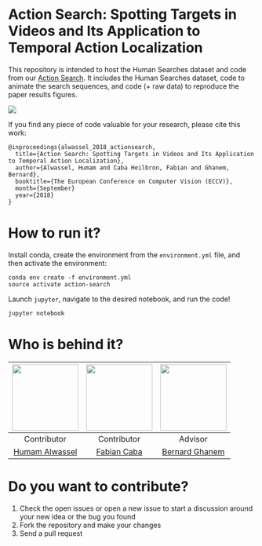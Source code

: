 # Action Search: Spotting Targets in Videos and Its Application to Temporal Action Localization
This repository is intended to host the Human Searches dataset and code from our [Action Search](http://humamalwassel.com/publication/action-search/). It includes the Human Searches dataset, code to animate the search sequences, and code (+ raw data) to reproduce the paper results figures.

<img src="./animate-searches/example_output/example_output_animation.gif">

If you find any piece of code valuable for your research, please cite this work:
```
@inproceedings{alwassel_2018_actionsearch,
  title={Action Search: Spotting Targets in Videos and Its Application to Temporal Action Localization},
  author={Alwassel, Humam and Caba Heilbron, Fabian and Ghanem, Bernard},
  booktitle={The European Conference on Computer Vision (ECCV)},
  month={September}
  year={2018}
}
```

# How to run it?

Install conda, create the environment from the `environment.yml` file, and then activate the environment:
```
conda env create -f environment.yml
source activate action-search
```

Launch `jupyter`, navigate to the desired notebook, and run the code!
```
jupyter notebook
```

# Who is behind it?

| <img src="http://activity-net.org/challenges/2018/images/humam.jpg" width="135" height="135"> | <img src="http://activity-net.org/challenges/2018/images/fabian.png" width="135" height="135"> | <img src="http://activity-net.org/challenges/2018/images/bernard.jpg" width="135" height="135">  |
| :---: | :---: | :---: |
| Contributor | Contributor  | Advisor |
| [Humam Alwassel][web-humam] | [Fabian Caba][web-cabaf] | [Bernard Ghanem][web-bernard] |

# Do you want to contribute?

1. Check the open issues or open a new issue to start a discussion around your new idea or the bug you found
2. Fork the repository and make your changes
3. Send a pull request

[web-humam]: http://www.humamalwassel.com
[web-cabaf]: http://www.fabiancaba.com
[web-bernard]: http://www.bernardghanem.com/
